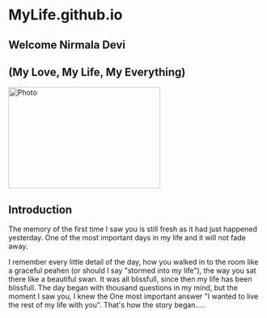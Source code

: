 # MyLife.github.io
<!DOCTYPE html>
<html lang = "en">
<head>
 <meta charset = "UTF-8">
 <title>MyLife</title>
</head>
<body>
<section>
 <h1>Welcome Nirmala Devi</h1>
 <h2>(My Love, My Life, My Everything)</h2>
 <image src = "file:///D:/Personal/Coursera/Webpages-training/IMG_5609.jpg" alt="Photo" width = 300 height = 200/> 
</section>
<section>
 <h2>Introduction</h2>
 <p>The memory of the first time I saw you is still fresh as it had just happened yesterday. One of the most important days in my life and it will not fade away.</p> 

<p>I remember every little detail of the day, how you walked in to the room like a graceful peahen (or should I say "stormed into my life"), the way you sat there like a beautiful swan. It was all blissfull, since then my life has been blissfull. The day began with thousand questions in my mind, but the moment I saw you, I knew the One most important answer "I wanted to live the rest of my life with you". That's how the story began.....</p>
</section>
